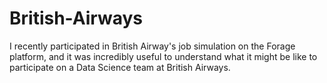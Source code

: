 # British-Airways
I recently participated in British Airway's job simulation on the Forage platform, and it was incredibly useful to understand what it might be like to participate on a Data Science team at British Airways.
